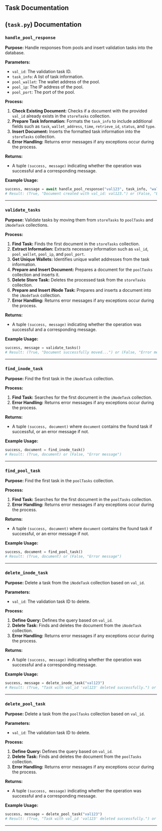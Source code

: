 ## Task Documentation

## (`task.py`) Documentation

### `handle_pool_response`

**Purpose:** Handle responses from pools and insert validation tasks into the database.

**Parameters:**

- `val_id`: The validation task ID.
- `task_info`: A list of task information.
- `pool_wallet`: The wallet address of the pool.
- `pool_ip`: The IP address of the pool.
- `pool_port`: The port of the pool.

**Process:**

1. **Check Existing Document:** Checks if a document with the provided `val_id` already exists in the `storeTasks` collection.
2. **Prepare Task Information:** Formats the `task_info` to include additional fields such as `task`, `wallet_address`, `time`, `retrieve_id`, `status`, and `type`.
3. **Insert Document:** Inserts the formatted task information into the `storeTasks` collection.
4. **Error Handling:** Returns error messages if any exceptions occur during the process.

**Returns:**

- A tuple `(success, message)` indicating whether the operation was successful and a corresponding message.

**Example Usage:**

```python
success, message = await handle_pool_response("val123", task_info, "wallet123", "127.0.0.1", 8000)
# Result: (True, "Document created with val_id: val123.") or (False, "Error message")
```

---

### `validate_tasks`

**Purpose:** Validate tasks by moving them from `storeTasks` to `poolTasks` and `iNodeTask` collections.

**Process:**

1. **Find Task:** Finds the first document in the `storeTasks` collection.
2. **Extract Information:** Extracts necessary information such as `val_id`, `pool_wallet`, `pool_ip`, and `pool_port`.
3. **Get Unique Wallets:** Identifies unique wallet addresses from the task information.
4. **Prepare and Insert Document:** Prepares a document for the `poolTasks` collection and inserts it.
5. **Delete Store Task:** Deletes the processed task from the `storeTasks` collection.
6. **Prepare and Insert iNode Task:** Prepares and inserts a document into the `iNodeTask` collection.
7. **Error Handling:** Returns error messages if any exceptions occur during the process.

**Returns:**

- A tuple `(success, message)` indicating whether the operation was successful and a corresponding message.

**Example Usage:**

```python
success, message = validate_tasks()
# Result: (True, "Document successfully moved...") or (False, "Error message")
```

---

### `find_inode_task`

**Purpose:** Find the first task in the `iNodeTask` collection.

**Process:**

1. **Find Task:** Searches for the first document in the `iNodeTask` collection.
2. **Error Handling:** Returns error messages if any exceptions occur during the process.

**Returns:**

- A tuple `(success, document)` where `document` contains the found task if successful, or an error message if not.

**Example Usage:**

```python
success, document = find_inode_task()
# Result: (True, document) or (False, "Error message")
```

---

### `find_pool_task`

**Purpose:** Find the first task in the `poolTasks` collection.

**Process:**

1. **Find Task:** Searches for the first document in the `poolTasks` collection.
2. **Error Handling:** Returns error messages if any exceptions occur during the process.

**Returns:**

- A tuple `(success, document)` where `document` contains the found task if successful, or an error message if not.

**Example Usage:**

```python
success, document = find_pool_task()
# Result: (True, document) or (False, "Error message")
```

---

### `delete_inode_task`

**Purpose:** Delete a task from the `iNodeTask` collection based on `val_id`.

**Parameters:**

- `val_id`: The validation task ID to delete.

**Process:**

1. **Define Query:** Defines the query based on `val_id`.
2. **Delete Task:** Finds and deletes the document from the `iNodeTask` collection.
3. **Error Handling:** Returns error messages if any exceptions occur during the process.

**Returns:**

- A tuple `(success, message)` indicating whether the operation was successful and a corresponding message.

**Example Usage:**

```python
success, message = delete_inode_task("val123")
# Result: (True, "Task with val_id 'val123' deleted successfully.") or (False, "Error message")
```

---

### `delete_pool_task`

**Purpose:** Delete a task from the `poolTasks` collection based on `val_id`.

**Parameters:**

- `val_id`: The validation task ID to delete.

**Process:**

1. **Define Query:** Defines the query based on `val_id`.
2. **Delete Task:** Finds and deletes the document from the `poolTasks` collection.
3. **Error Handling:** Returns error messages if any exceptions occur during the process.

**Returns:**

- A tuple `(success, message)` indicating whether the operation was successful and a corresponding message.

**Example Usage:**

```python
success, message = delete_pool_task("val123")
# Result: (True, "Task with val_id 'val123' deleted successfully.") or (False, "Error message")
```

---

